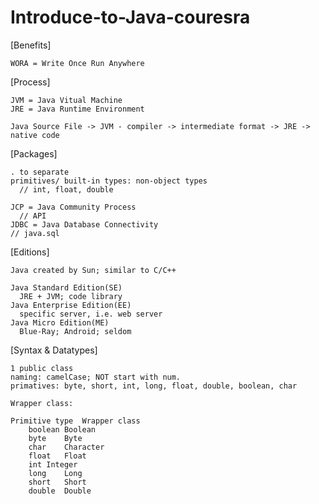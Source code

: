 # Introduce-to-Java-couresra

[Benefits]

    WORA = Write Once Run Anywhere
  
[Process]

    JVM = Java Vitual Machine
    JRE = Java Runtime Environment

    Java Source File -> JVM - compiler -> intermediate format -> JRE -> native code
  
[Packages]

    . to separate
    primitives/ built-in types: non-object types 
      // int, float, double

    JCP = Java Community Process
      // API
    JDBC = Java Database Connectivity
    // java.sql
    
 [Editions]
 
    Java created by Sun; similar to C/C++

    Java Standard Edition(SE)
      JRE + JVM; code library
    Java Enterprise Edition(EE)
      specific server, i.e. web server
    Java Micro Edition(ME)
      Blue-Ray; Android; seldom
  
[Syntax & Datatypes]

    1 public class
    naming: camelCase; NOT start with num.
    primatives: byte, short, int, long, float, double, boolean, char
    
    Wrapper class:
    
    Primitive type	Wrapper class
        boolean	Boolean
        byte	Byte
        char	Character
        float	Float
        int	Integer
        long	Long
        short	Short
        double	Double
    

